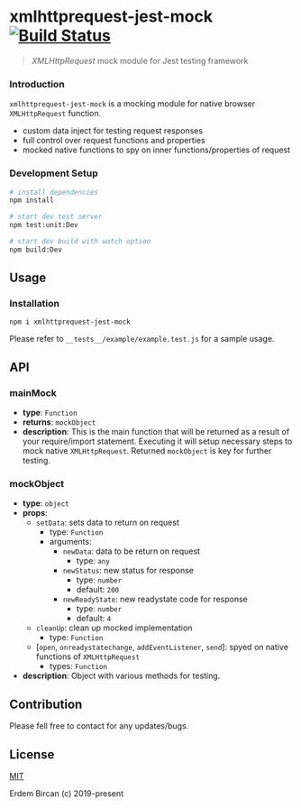 # xmlhttprequest-jest-mock [![Build Status](https://travis-ci.org/erdembircan/xmlhttprequest-jest-mock.svg?branch=master)](https://travis-ci.org/erdembircan/xmlhttprequest-jest-mock)

> *XMLHttpRequest* mock module for Jest testing framework

### Introduction
`xmlhttprequest-jest-mock` is a mocking module for native browser `XMLHttpRequest` function.
- custom data inject for testing request responses
- full control over request functions and properties
- mocked native functions to spy on inner functions/properties of request

### Development Setup
``` bash
# install dependencies
npm install

# start dev test server
npm test:unit:Dev

# start dev build with watch option
npm build:Dev
``` 

## Usage
### Installation
`npm i xmlhttprequest-jest-mock`

Please refer to `__tests__/example/example.test.js` for a sample usage.

## API
### mainMock
- **type**: `Function`
- **returns**: `mockObject`
- **description**: This is the main function that will be returned as a result of your require/import statement. Executing it will setup necessary steps to mock native `XMLHttpRequest`. Returned `mockObject` is key for further testing.


### mockObject
- **type**: `object`
- **props**:
    - `setData`: sets data to return on request
        - type: `Function`
        - arguments:
            - `newData`: data to be return on request 
              - type: `any`
            - `newStatus`: new status for response
              - type: `number`
              - default: `200`
            - `newReadyState`: new readystate code for response
              - type: `number`
              - default: `4`
    - `cleanUp`: clean up mocked implementation 
        - type: `Function`
    - [`open`, `onreadystatechange`, `addEventListener`, `send`]: spyed on native functions of `XMLHttpRequest`
        - types: `Function`
- **description**: Object with various methods for testing.

## Contribution
Please fell free to contact for any updates/bugs.

## License
[MIT](http://opensource.org/licenses/MIT)

Erdem Bircan (c) 2019-present 
